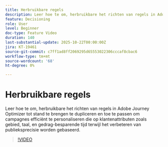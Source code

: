 ```yaml
---
title: Herbruikbare regels
description: Leer hoe te om, herbruikbare het richten van regels in Adobe Journey Optimizer tot stand te brengen te dupliceren en toe te passen om campagnes efficiënt te personaliseren die op klantenattributen zoals gebied, taal, en gedrag-besparende tijd terwijl het verbeteren van publieksprecisie worden gebaseerd.
feature: Decisioning
role: User
level: Beginner
doc-type: Feature Video
duration: 140
last-substantial-update: 2025-10-22T00:00:00Z
jira: KT-19461
source-git-commit: c7ff1ad8ff2069295d65553022306cccaf8cbac6
workflow-type: tm+mt
source-wordcount: '68'
ht-degree: 0%

---
```



# Herbruikbare regels

Leer hoe te om, herbruikbare het richten van regels in Adobe Journey Optimizer tot stand te brengen te dupliceren en toe te passen om campagnes efficiënt te personaliseren die op klantenattributen zoals gebied, taal, en gedrag-besparende tijd terwijl het verbeteren van publieksprecisie worden gebaseerd.

>[!VIDEO](https://video.tv.adobe.com/v/3476127/?learn=on&enablevpops)
